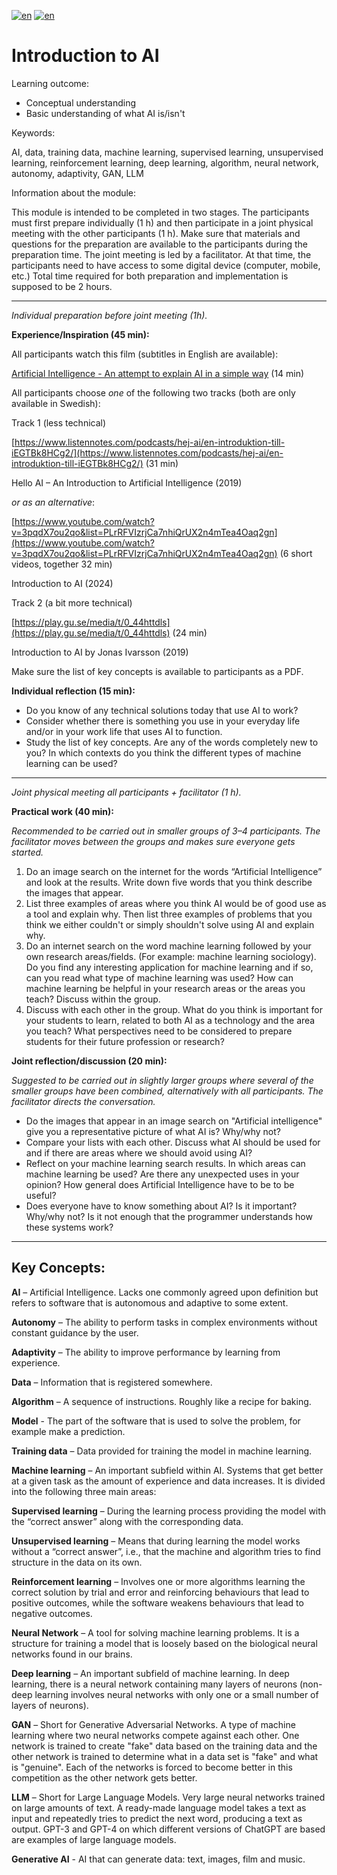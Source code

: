 [![en](https://img.shields.io/badge/lang-sv-yellow.svg)](https://github.com/wasp-ed/moduler/blob/main/modul1.md)
[![en](https://img.shields.io/badge/lang-en-red.svg)](https://github.com/wasp-ed/moduler/blob/main/modul1.en.md)
# Introduction to AI


Learning outcome:

-   Conceptual understanding
-   Basic understanding of what AI is/isn't

Keywords:

AI, data, training data, machine learning, supervised learning, unsupervised learning, reinforcement learning, deep learning, algorithm, neural network, autonomy, adaptivity, GAN, LLM

Information about the module:

This module is intended to be completed in two stages. The participants must first prepare individually (1 h) and then participate in a joint physical meeting with the other participants (1 h). Make sure that materials and questions for the preparation are available to the participants during the preparation time. The joint meeting is led by a facilitator. At that time, the participants need to have access to some digital device (computer, mobile, etc.) Total time required for both preparation and implementation is supposed to be 2 hours.

----------

_Individual preparation before joint meeting (1h)._

**Experience/Inspiration (45 min):**

All participants watch this film (subtitles in English are available):

[Artificial Intelligence - An attempt to explain AI in a simple way](https://api.kaltura.nordu.net/p/315/sp/31500/embedIframeJs/uiconf_id/23450066/partner_id/315?iframeembed=true&playerId=kaltura_player&entry_id=0_s5gaq3u2&flashvars%5BstreamerType%5D=auto&flashvars%5BlocalizationCode%5D=en&flashvars%5BleadWithHTML5%5D=true&flashvars%5BsideBarContainer.plugin%5D=true&flashvars%5BsideBarContainer.position%5D=left&flashvars%5BsideBarContainer.clickToClose%5D=true&flashvars%5Bchapters.plugin%5D=true&flashvars%5Bchapters.layout%5D=vertical&flashvars%5Bchapters.thumbnailRotator%5D=false&flashvars%5BstreamSelector.plugin%5D=true&flashvars%5BEmbedPlayer.SpinnerTarget%5D=videoHolder&flashvars%5BdualScreen.plugin%5D=true&flashvars%5Bhotspots.plugin%5D=1&flashvars%5BKaltura.addCrossoriginToIframe%5D=true&&wid=0_zzcork45)  (14 min)

All participants choose  _one_  of the following two tracks (both are only available in Swedish):

Track 1 (less technical)

[https://www.listennotes.com/podcasts/hej-ai/en-introduktion-till-iEGTBk8HCg2/](https://www.listennotes.com/podcasts/hej-ai/en-introduktion-till-iEGTBk8HCg2/)  (31 min)

Hello AI – An Introduction to Artificial Intelligence (2019)

_or as an alternative_:

[https://www.youtube.com/watch?v=3pqdX7ou2qo&list=PLrRFVIzrjCa7nhiQrUX2n4mTea4Oaq2gn](https://www.youtube.com/watch?v=3pqdX7ou2qo&list=PLrRFVIzrjCa7nhiQrUX2n4mTea4Oaq2gn) (6 short videos, together 32 min)

Introduction to AI (2024)

Track 2 (a bit more technical)

[https://play.gu.se/media/t/0_44httdls](https://play.gu.se/media/t/0_44httdls)  (24 min)

Introduction to AI by Jonas Ivarsson (2019)

Make sure the list of key concepts is available to participants as a PDF.

**Individual reflection (15 min):**

-   Do you know of any technical solutions today that use AI to work?
-   Consider whether there is something you use in your everyday life and/or in your work life that uses AI to function.
-   Study the list of key concepts. Are any of the words completely new to you? In which contexts do you think the different types of machine learning can be used?

----------

_Joint physical meeting all participants + facilitator (1 h)._

**Practical work (40 min):**

_Recommended to be carried out in smaller groups of 3–4 participants. The facilitator moves between the groups and makes sure everyone gets started._

1. Do an image search on the internet for the words “Artificial Intelligence” and look at the results. Write down five words that you think describe the images that appear.
2. List three examples of areas where you think AI would be of good use as a tool and explain why. Then list three examples of problems that you think we either couldn't or simply shouldn't solve using AI and explain why.
3. Do an internet search on the word machine learning followed by your own research areas/fields. (For example: machine learning sociology). Do you find any interesting application for machine learning and if so, can you read what type of machine learning was used? How can machine learning be helpful in your research areas or the areas you teach? Discuss within the group.
4. Discuss with each other in the group. What do you think is important for your students to learn, related to both AI as a technology and the area you teach? What perspectives need to be considered to prepare students for their future profession or research?


**Joint reflection/discussion (20 min):**

_Suggested to be carried out in slightly larger groups where several of the smaller groups have been combined, alternatively with all participants. The facilitator directs the conversation._

-   Do the images that appear in an image search on "Artificial intelligence" give you a representative picture of what AI is? Why/why not?
-   Compare your lists with each other. Discuss what AI should be used for and if there are areas where we should avoid using AI?
-   Reflect on your machine learning search results. In which areas can machine learning be used? Are there any unexpected uses in your opinion? How general does Artificial Intelligence have to be to be useful?
-   Does everyone have to know something about AI? Is it important? Why/why not? Is it not enough that the programmer understands how these systems work?

----------

## Key Concepts:

**AI**  – Artificial Intelligence. Lacks one commonly agreed upon definition but refers to software that is autonomous and adaptive to some extent.

**Autonomy**  – The ability to perform tasks in complex environments without constant guidance by the user.

**Adaptivity**  – The ability to improve performance by learning from experience.

**Data**  – Information that is registered somewhere.

**Algorithm**  – A sequence of instructions. Roughly like a recipe for baking.

**Model** - The part of the software that is used to solve the problem, for example make a prediction.

**Training data**  – Data provided for training the model in machine learning.

**Machine learning**  – An important subfield within AI. Systems that get better at a given task as the amount of experience and data increases. It is divided into the following three main areas:

**Supervised learning**  – During the learning process providing the model with the “correct answer” along with the corresponding data.

**Unsupervised learning**  – Means that during learning the model works without a “correct answer”, i.e., that the machine and algorithm tries to find structure in the data on its own.

**Reinforcement learning**  – Involves one or more algorithms learning the correct solution by trial and error and reinforcing behaviours that lead to positive outcomes, while the software weakens behaviours that lead to negative outcomes.

**Neural Network**  – A tool for solving machine learning problems. It is a structure for training a model that is loosely based on the biological neural networks found in our brains.

**Deep learning**  – An important subfield of machine learning. In deep learning, there is a neural network containing many layers of neurons (non-deep learning involves neural networks with only one or a small number of layers of neurons).

**GAN**  – Short for Generative Adversarial Networks. A type of machine learning where two neural networks compete against each other. One network is trained to create "fake" data based on the training data and the other network is trained to determine what in a data set is "fake" and what is "genuine". Each of the networks is forced to become better in this competition as the other network gets better.

**LLM**  – Short for Large Language Models. Very large neural networks trained on large amounts of text. A ready-made language model takes a text as input and repeatedly tries to predict the next word, producing a text as output. GPT-3 and GPT-4 on which different versions of ChatGPT are based are examples of large language models.

**Generative AI**  - AI that can generate data: text, images, film and music.
